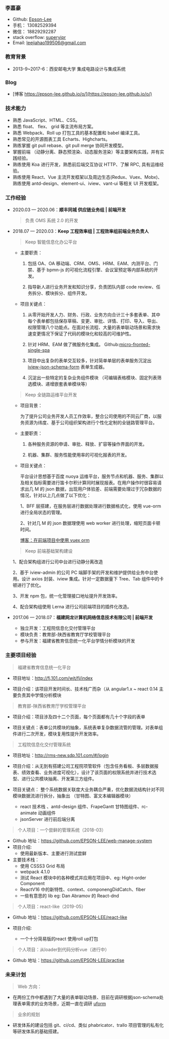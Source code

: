 ### 李嘉豪

- Github: [Epson-Lee](https://github.com/EPSON-LEE)
- 手机： 13082529394
- 微信： 18829292287
- stack overflow: [superyipr](https://stackoverflow.com/users/12251494/superyipr)
- Email: leejiahao199506@gmail.com

### 教育背景

- 2013-9~2017-6：西安邮电大学 集成电路设计与集成系统

### Blog

- [博客 https://epson-lee.github.io/o/](https://epson-lee.github.io/o/)

### 技术能力

- 熟悉 JavaScript、HTML、CSS。
- 熟悉 float、 flex、 grid 等主流布局方案。
- 熟悉 Webpack、Roll up 打包工具的基本配置和 babel 编译工具。
- 熟悉常见的开源图表工具 Echarts、Highcharts。
- 熟练掌握 git pull rebase、git pull merge 协同开发模型。
- 掌握前端 （动静分离、静态预渲染、动态服务渲染）等主要架构实践，并有实践经验。
- 熟练使用 Koa 进行开发，熟悉前后端交互协议 HTTP、了解 RPC, 具有运维经验。
- 熟练使用 React、Vue 主流开发框架以及周边生态(Redux、Vuex、Mobx)、熟练使用 antd-design、element-ui、iview、vant-ui 等相关 UI 开发框架。

### 工作经验

- 2020.03 — 2020.06：**顺丰同城 供应链业务组 | 前端开发**

  > 负责 OMS 系统 2.0 的开发

- 2018.07 — 2020.03：**Keep 工程效率组 | 工程效率组前端业务负责人**

  > Keep 智能信息化办公平台

    - 主要职责：

      1. 包括 OA、OA 移动端、CRM、OMS、HRM、EAM、内测平台、门禁、基于 bpmn-js 的可视化流程引擎、会议室预定等内部系统的开发。

      2. 指导新人进行业务开发和知识分享，负责团队内部 code review、任务拆分、模块拆分、组件开发。

    - 项目关键点：

      1. 从零开始开发人力、财务、行政、业务方向合计三十多套表单、其中每个表单都包括保存草稿、变更、审批、详情、打印、导入、导出、权限管理八个功能点。在面对长流程、大量的表单联动场景和需求快速变更情况下保证了代码的模块化和较高的可维护性。

      2. 针对 HRM、EAM 做了微服务化集成。 Github:[micro-fronted-single-spa](https://github.com/EPSON-LEE/single-spa-demo)

      3. 项目中出复杂的表单交互较多，针对简单单层的表单服务沉淀出 [iview-json-schema-form](https://github.com/EPSON-LEE/vue-iview-form) 表单生成器。

      4. 沉淀出一些特定的复杂业务组件模块 （可编辑表格模块、固定列表筛选模块、递增嵌套表单模块等）
  
  > Keep 全链路运维平台开发

    - 项目背景：
      
      为了提升公司业务开发人员工作效率，整合公司使用的不同云厂商，以服务资源为纬度、基于公司组织架构进行个性化定制的全链路管理平台。

    - 主要职责：

      1. 各种服务资源的申请、审批、释放、扩容等操作界面的开发。

      2. 机器、集群、服务性能使用率的可视化报表的开发。

    - 项目关键点：

      平台设计思想基于百度 nuoya 运维平台，服务节点和机器、服务、集群以及相关指标需要进行笛卡尔积计算同时展现报表。在用户操作时很容易请求出几 M 的 json 数据，出现用户体验差、前端需要处理过于冗杂数据的情况，针对以上几点做了以下优化：

      1、BFF 层搭建，在服务层进行数据处理进行数据格式化，使用 vue-orm 进行全局状态的管理。

      2、针对几 M 的 json 数据理使用 web worker 进行处理，缩短页面卡顿时间。

      [博客：在前端项目中使用 vuex orm](https://epson-lee.github.io/o/2019/11/19/vuex-orm/)

  > Keep 前端基础架构建设

    1、配合架构组进行公司中台进行动静分离改造

    2、基于 iview-admin 的公司 PC 端脚手架的开发和维护提供给业务中台使用。设计 axios 封装、iview 集成。针对一定数据量下 Tree、Tab 组件中的卡顿进行了优化。

    3、开发 npm 包，统一化管理接口地址提升开发效率。

    4、配合架构组使用 Lerna 进行公司前端项目的插件化改造。

- 2017.06 — 2018.07：**福建网龙计算机网络信息技术有限公司 | 前端开发**

  - 独立开发：工程院信息化交付管理平台
  - 模块负责：教育部-陕西省教育厅学校管理平台
  - 参与开发：福建省教育信息统一化平台学情分析模块的开发

### 主要项目经验

> 福建省教育信息统一化平台

- 项目地址：http://fj.101.com/wjt/fj/index

- 项目介绍：该项目开发时间长、技术栈广而杂（从 angular1.x ~ react 0.14 主要负责其中学情分析模块

> 教育部-陕西省教育厅学校管理平台

- 项目介绍：项目涉及四十二个页面，每个页面都有几十个字段的表单

- 项目关键点：表单公共模块的抽象，系统表单复杂数据流管的管理。对表单组件进行二次开发，模块复用性提升开发效率。

> 工程院信息化交付管理系统

- 项目地址：http://rms-new.sdp.101.com/#/login

- 项目介绍：从无到有搭建公司工程院项管软件（包含任务看板、多层数据报表、绩效查看、业务进度可视化），设计了该页面的权限系统并进行技术选型、进行公共模块抽离、开发第三方组件。

- 项目关键点： 整个系统数据关联度大业务耦合严重，优化数据流结构针对不同模块数据流进行拆分，抽象出 （甘特图、富文本编辑器模块）
  - react 技术栈 、antd-design 组件、FrapeGantt 甘特图组件、rc-animate 动画组件
  - jsonServer 进行前后端分离


> 个人项目：一个尝鲜的管理系统（2018-03）

- Github 地址：https://github.com/EPSON-LEE/web-manage-system
- 项目介绍:
  - 使用最新版本、主要进行测试尝鲜
- 主要技术栈：
  - 使用 CSSS3 Grid 布局
  - webpack 4.1.0
  - 测试 React 模块中的各种模式并应用在项目中、eg: Hight-order Component
  - ReactV16 中的新特性、context、componengDidCatch、fiber
  - 一些有意思的 lib eg: Dan Abramov 的 React-dnd

> 个人项目：react-like（2019-05）

- Github 地址：https://github.com/EPSON-LEE/react-like
- 项目介绍:

  - 一个十分简易版的react 使用roll up打包

> 个人项目：从loader到代码分析vue（进行中）

- Github 地址：https://github.com/EPSON-LEE/practise

### 未来计划

> Web 方向：

- 在两份工作中都遇到了大量的表单联动场景、目前在调研根据json-schema处理表单需求的业务场景，近期一直在调研 [uform](https://github.com/alibaba/uform)

> 业余的规划

- 研发体系的建设包括 git、ci/cd、类似 phabricator、trallo 项目管理的私有化等研发体系的基础搭建。
